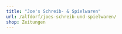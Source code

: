 ```yaml
---
title: "Joe's Schreib- & Spielwaren"
url: /alfdorf/joes-schreib-und-spielwaren/
shop: Zeitungen
---
```

